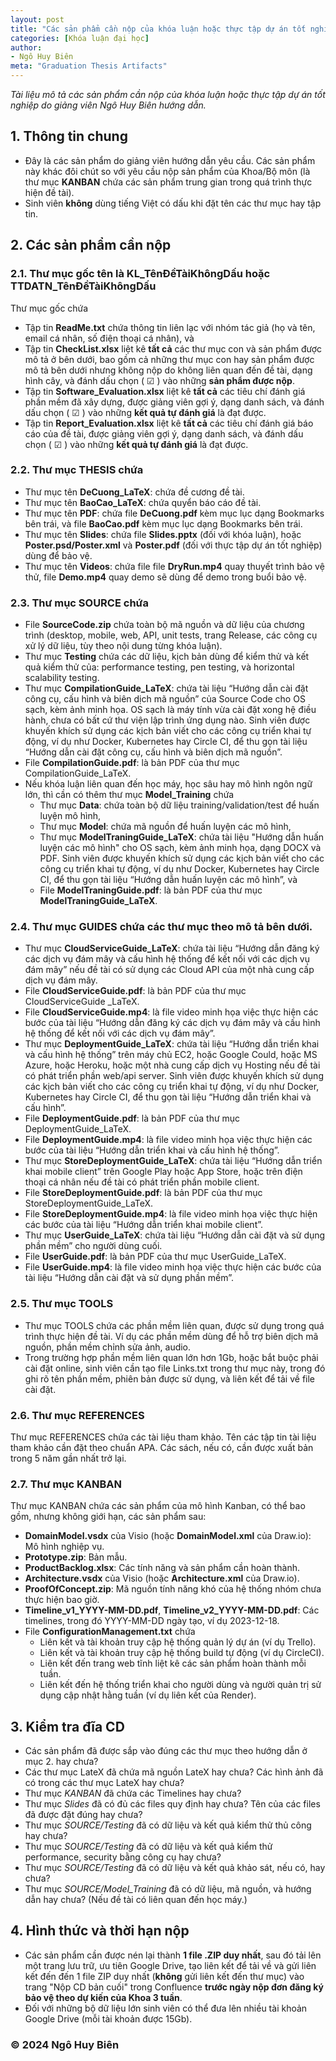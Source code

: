 ```yaml
---
layout: post
title: "Các sản phẩm cần nộp của khóa luận hoặc thực tập dự án tốt nghiệp"
categories: [Khóa luận đại học]
author:
- Ngô Huy Biên
meta: "Graduation Thesis Artifacts"
---
```

_Tài liệu mô tả các sản phẩm cần nộp của khóa luận hoặc thực tập dự án tốt nghiệp do giảng viên Ngô Huy Biên hướng dẫn._

## 1. Thông tin chung
* Đây là các sản phẩm do giảng viên hướng dẫn yêu cầu. Các sản phẩm này khác đôi chút so với yêu cầu nộp sản phẩm của Khoa/Bộ môn (là thư mục **KANBAN** chứa các sản phẩm trung gian trong quá trình thực hiện đề tài).
* Sinh viên **không** dùng tiếng Việt có dấu khi đặt tên các thư mục hay tập tin.

## 2. Các sản phẩm cần nộp

### 2.1. Thư mục gốc tên là KL_TênĐềTàiKhôngDấu hoặc TTDATN_TênĐềTàiKhôngDấu
Thư mục gốc chứa
* Tập tin **ReadMe.txt** chứa thông tin liên lạc với nhóm tác giả (họ và tên, email cá nhân, số điện thoại cá nhân), và 
* Tập tin **CheckList.xlsx** liệt kê **tất cả** các thư mục con và sản phẩm được mô tả ở bên dưới, bao gồm cả những thư mục con hay sản phẩm được mô tả bên dưới nhưng không nộp do không liên quan đến đề tài, dạng hình cây, và đánh dấu chọn ( ☑ ) vào những **sản phẩm được nộp**.
* Tập tin **Software_Evaluation.xlsx** liệt kê **tất cả** các tiêu chí đánh giá phần mềm đã xây dựng, được giảng viên gợi ý, dạng danh sách, và đánh dấu chọn ( ☑ ) vào những **kết quả tự đánh giá** là đạt được.
* Tập tin **Report_Evaluation.xlsx** liệt kê **tất cả** các tiêu chí đánh giá báo cáo của đề tài, được giảng viên gợi ý, dạng danh sách, và đánh dấu chọn ( ☑ ) vào những **kết quả tự đánh giá** là đạt được.

### 2.2. Thư mục THESIS chứa
* Thư mục tên **DeCuong_LaTeX**: chứa đề cương đề tài.
* Thư mục tên **BaoCao_LaTeX**: chứa quyển báo cáo đề tài.
* Thư mục tên **PDF**: chứa file **DeCuong.pdf** kèm mục lục dạng Bookmarks bên trái, và file **BaoCao.pdf** kèm mục lục dạng Bookmarks bên trái.
* Thư mục tên **Slides**: chứa file **Slides.pptx** (đối với khóa luận), hoặc **Poster.psd/Poster.xml** và **Poster.pdf**  (đối với thực tập dự án tốt nghiệp) dùng để bảo vệ.
* Thư mục tên **Videos**: chứa file file **DryRun.mp4** quay thuyết trình bảo vệ thử, file **Demo.mp4** quay demo sẽ dùng để demo trong buổi bảo vệ.

### 2.3. Thư mục SOURCE chứa
* File **SourceCode.zip** chứa toàn bộ mã nguồn và dữ liệu của chương trình (desktop, mobile, web, API, unit tests, trang Release, các công cụ xử lý dữ liệu, tùy theo nội dung từng khóa luận).
* Thư mục **Testing** chứa các dữ liệu, kịch bản dùng để kiểm thử và kết quả kiểm thử của: performance testing, pen testing, và horizontal scalability testing.
* Thư mục **CompilationGuide_LaTeX**: chứa tài liệu “Hướng dẫn cài đặt công cụ, cấu hình và biên dịch mã nguồn” của Source Code cho OS sạch, kèm ảnh minh họa. OS sạch là máy tính vừa cài đặt xong hệ điều hành, chưa có bất cứ thư viện lập trình ứng dụng nào. Sinh viên được khuyến khích sử dụng các kịch bản viết cho các công cụ triển khai tự động, ví dụ như Docker, Kubernetes hay Circle CI, để thu gọn tài liệu “Hướng dẫn cài đặt công cụ, cấu hình và biên dịch mã nguồn”.
* File **CompilationGuide.pdf**: là bản PDF của thư mục CompilationGuide_LaTeX.
* Nếu khóa luận liên quan đến học máy, học sâu hay mô hình ngôn ngữ lớn, thì cần có thêm thư mục **Model_Training** chứa
  * Thư mục **Data**: chứa toàn bộ dữ liệu training/validation/test để huấn luyện mô hình,
  * Thư mục **Model**: chứa mã nguồn để huấn luyện các mô hình,
  * Thư mục **ModelTraningGuide_LaTeX**: chứa tài liệu "Hướng dẫn huấn luyện các mô hình" cho OS sạch, kèm ảnh minh họa, dạng DOCX và PDF. Sinh viên được khuyến khích sử dụng các kịch bản viết cho các công cụ triển khai tự động, ví dụ như Docker, Kubernetes hay Circle CI, để thu gọn tài liệu “Hướng dẫn huấn luyện các mô hình”, và
  * File **ModelTraningGuide.pdf**: là bản PDF của thư mục **ModelTraningGuide_LaTeX**.

### 2.4. Thư mục GUIDES chứa các thư mục theo mô tả bên dưới.
* Thư mục **CloudServiceGuide_LaTeX**: chứa tài liệu “Hướng dẫn đăng ký các dịch vụ đám mây và cấu hình hệ thống để kết nối với các dịch vụ đám mây” nếu đề tài có sử dụng các Cloud API của một nhà cung cấp dịch vụ đám mây.
* File **CloudServiceGuide.pdf**: là bản PDF của thư mục CloudServiceGuide _LaTeX.
* File **CloudServiceGuide.mp4**: là file video minh họa việc thực hiện các bước của tài liệu “Hướng dẫn đăng ký các dịch vụ đám mây và cấu hình hệ thống để kết nối với các dịch vụ đám mây”.
* Thư mục **DeploymentGuide_LaTeX**: chứa tài liệu “Hướng dẫn triển khai và cấu hình hệ thống” trên máy chủ EC2, hoặc Google Could, hoặc MS Azure, hoặc Heroku, hoặc một nhà cung cấp dịch vụ Hosting nếu đề tài có phát triển phần web/api server. Sinh viên được khuyến khích sử dụng các kịch bản viết cho các công cụ triển khai tự động, ví dụ như Docker, Kubernetes hay Circle CI, để thu gọn tài liệu “Hướng dẫn triển khai và cấu hình”.
* File **DeploymentGuide.pdf**: là bản PDF của thư mục DeploymentGuide_LaTeX.
* File **DeploymentGuide.mp4**: là file video minh họa việc thực hiện các bước của tài liệu “Hướng dẫn triển khai và cấu hình hệ thống”.
* Thư mục **StoreDeploymentGuide_LaTeX**: chứa tài liệu “Hướng dẫn triển khai mobile client” trên Google Play hoặc App Store, hoặc trên điện thoại cá nhân nếu đề tài có phát triển phần mobile client.
* File **StoreDeploymentGuide.pdf**: là bản PDF của thư mục StoreDeploymentGuide_LaTeX.
* File **StoreDeploymentGuide.mp4**: là file video minh họa việc thực hiện các bước của tài liệu “Hướng dẫn triển khai mobile client”.
* Thư mục **UserGuide_LaTeX**: chứa tài liệu “Hướng dẫn cài đặt và sử dụng phần mềm” cho người dùng cuối.
* File **UserGuide.pdf**: là bản PDF của thư mục UserGuide_LaTeX.
* File **UserGuide.mp4**: là file video minh họa việc thực hiện các bước của tài liệu “Hướng dẫn cài đặt và sử dụng phần mềm”.

### 2.5. Thư mục TOOLS
* Thư mục TOOLS chứa các phần mềm liên quan, được sử dụng trong quá trình thực hiện đề tài. Ví dụ các phần mềm dùng để hỗ trợ biên dịch mã nguồn, phần mềm chỉnh sửa ảnh, audio.
* Trong trường hợp phần mềm liên quan lớn hơn 1Gb, hoặc bắt buộc phải cài đặt online, sinh viên cần tạo file Links.txt trong thư mục này, trong đó ghi rõ tên phần mềm, phiên bản được sử dụng, và liên kết để tải về file cài đặt.

### 2.6. Thư mục REFERENCES
Thư mục REFERENCES chứa các tài liệu tham khảo. Tên các tập tin tài liệu tham khảo cần đặt theo chuẩn APA. Các sách, nếu có, cần được xuất bản trong 5 năm gần nhất trở lại.

### 2.7. Thư mục KANBAN
Thư mục KANBAN chứa các sản phẩm của mô hình Kanban, có thể bao gồm, nhưng không giới hạn, các sản phẩm sau:
* **DomainModel.vsdx** của Visio (hoặc **DomainModel.xml** của Draw.io): Mô hình nghiệp vụ.
* **Prototype.zip**: Bản mẫu.
* **ProductBacklog.xlsx**: Các tính năng và sản phẩm cần hoàn thành.
* **Architecture.vsdx** của Visio (hoặc **Architecture.xml** của Draw.io).
* **ProofOfConcept.zip**: Mã nguồn tính năng khó của hệ thống nhóm chưa thực hiện bao giờ.
* **Timeline_v1_YYYY-MM-DD.pdf**, **Timeline_v2_YYYY-MM-DD.pdf**: Các timelines, trong đó YYYY-MM-DD ngày tạo, ví dụ 2023-12-18.
* File **ConfigurationManagement.txt** chứa
  * Liên kết và tài khoản truy cập hệ thống quản lý dự án (ví dụ Trello).
  * Liên kết và tài khoản truy cập hệ thống build tự động (ví dụ CircleCI).
  * Liên kết đến trang web tĩnh liệt kê các sản phẩm hoàn thành mỗi tuần.
  * Liên kết đến hệ thống triển khai cho người dùng và người quản trị sử dụng cập nhật hằng tuần (ví dụ liên kết của Render).
    
## 3. Kiểm tra đĩa CD
* Các sản phẩm đã được sắp vào đúng các thư mục theo hướng dẫn ở mục 2. hay chưa?
* Các thư mục LateX đã chứa mã nguồn LateX hay chưa? Các hình ảnh đã có trong các thư mục LateX hay chưa?
* Thư mục _KANBAN_ đã chứa các Timelines hay chưa?
* Thư mục _Slides_ đã có đủ các files quy định hay chưa? Tên của các files đã được đặt đúng hay chưa?
* Thư mục _SOURCE/Testing_ đã có dữ liệu và kết quả kiểm thử thủ công hay chưa?
* Thư mục _SOURCE/Testing_ đã có dữ liệu và kết quả kiểm thử performance, security bằng công cụ hay chưa?
* Thư mục _SOURCE/Testing_ đã có dữ liệu và kết quả khảo sát, nếu có, hay chưa?
* Thư mục _SOURCE/Model_Training_ đã có dữ liệu, mã nguồn, và hướng dẫn hay chưa? (Nếu đề tài có liên quan đến học máy.)

## 4. Hình thức và thời hạn nộp
* Các sản phẩm cần được nén lại thành **1 file .ZIP duy nhất**, sau đó tải lên một trang lưu trữ, ưu tiên Google Drive, tạo liên kết để tải về và gửi liên kết đến đến 1 file ZIP duy nhất (**không** gửi liên kết đến thư mục) vào trang "Nộp CD bản cuối" trong Confluence **trước ngày nộp đơn đăng ký bảo vệ theo dự kiến của Khoa 3 tuần**.
* Đối với những bộ dữ liệu lớn sinh viên có thể đưa lên nhiều tài khoản Google Drive (mỗi tài khoản được 15Gb).

### &copy; 2024 Ngô Huy Biên

